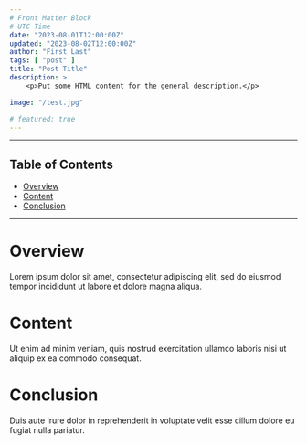 ```yaml
---
# Front Matter Block
# UTC Time
date: "2023-08-01T12:00:00Z"
updated: "2023-08-02T12:00:00Z"
author: "First Last"
tags: [ "post" ]
title: "Post Title"
description: >
    <p>Put some HTML content for the general description.</p>

image: "/test.jpg"

# featured: true
---
```


<!-- Post Content Follows -->

---

## Table of Contents

- [Overview](#overview)
- [Content](#content)
- [Conclusion](#conclusion)

---

# Overview

Lorem ipsum dolor sit amet, consectetur adipiscing elit, sed do eiusmod tempor incididunt ut labore et dolore magna aliqua.

# Content

Ut enim ad minim veniam, quis nostrud exercitation ullamco laboris nisi ut aliquip ex ea commodo consequat.

# Conclusion

Duis aute irure dolor in reprehenderit in voluptate velit esse cillum dolore eu fugiat nulla pariatur.
